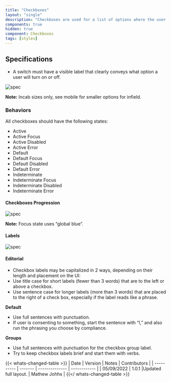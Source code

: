 ```yaml
---
title: "Checkboxes"
layout: "single"
description: "Checkboxes are used for a list of options where the user may select multiple options, including all or none."
components: true
hidden: true
component: Checkboxes
tags: [styles]
---
```


<script>
$('.nav-styles').addClass('active');
</script>

## Specifications

- A switch must have a visible label that clearly conveys what option a user will turn on or off.

![spec](/img/in-field/checkboxes-spec.svg) 

**Note:** Incab sizes only, see mobile for smaller options for infield.

### Behaviors

All checkboxes should have the following states:

+ Active
+ Active Focus
+ Active Disabled
+ Active Error
+ Default
+ Default Focus
+ Default Disabled
+ Default Error
+ Indeterminate
+ Indeterminate Focus
+ Indeterminate Disabled
+ Indeterminate Error

#### Checkboxes Progression

![spec](/img/in-field/checkboxes-states.svg) 

**Note:** Focus state uses “global blue”.

#### Labels 
![spec](/img/in-field/checkboxes-labels.svg)

#### Editorial

+ Checkbox labels may be capitalized in 2 ways, depending on their length and placement on the UI:
+ Use title case for short labels (fewer than 3 words) that are to the left or above a checkbox.
+ Use sentence case for longer labels (more than 3 words) that are placed to the right of a check box, especially if the label reads like a phrase.

**Default**

+ Use full sentences with punctuation.
+ If user is consenting to something, start the sentence with “I,” and also run the phrasing you choose by compliance.

**Groups**

+ Use full sentences with punctuation for the checkbox group label.
+ Try to keep checkbox labels brief and start them with verbs.

{{< whats-changed-table >}}
| Date | Version | Notes | Contributors |
| ---------- | ------- | -------------- | ------------ |
| 05/09/2022 | 1.0.1 |Updated full layout. | Mathew Johhs |
{{</ whats-changed-table >}}
